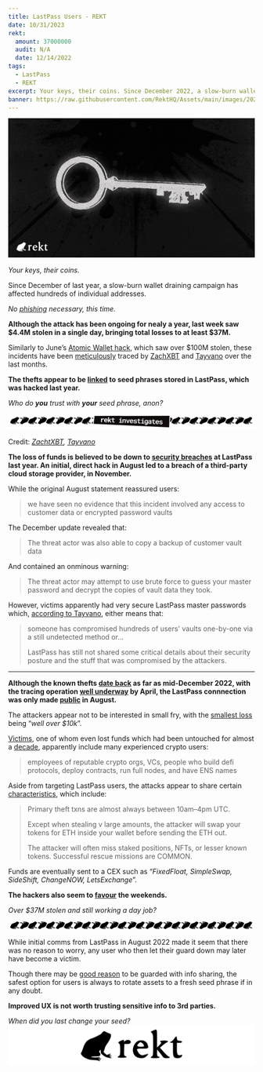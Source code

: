 ```yaml
---
title: LastPass Users - REKT
date: 10/31/2023
rekt:
  amount: 37000000
  audit: N/A
  date: 12/14/2022
tags:
  - LastPass
  - REKT
excerpt: Your keys, their coins. Since December 2022, a slow-burn wallet draining campaign has been underway, totalling over $37M so far. The thefts appear to be linked to LastPass which suffered two hacks last year. Who do you trust with your seed phrase, anon?
banner: https://raw.githubusercontent.com/RektHQ/Assets/main/images/2023/01/lastpass-header.png
---
```


![](https://raw.githubusercontent.com/RektHQ/Assets/main/images/2023/01/lastpass-header.png)

_Your keys, their coins._

Since December of last year, a slow-burn wallet draining campaign has affected hundreds of individual addresses.

_No [phishing](https://rekt.news/gone-phishing/) necessary, this time._

**Although the attack has been ongoing for nealy a year, last week saw $4.4M stolen in a single day, bringing total losses to at least $37M.**

Similarly to June’s [Atomic Wallet hack](https://rekt.news/atomic-wallet-rekt/), which saw over $100M stolen, these incidents have been [meticulously](https://twitter.com/tayvano_/status/1696730044096454783) traced by [ZachXBT](https://twitter.com/zachxbt/) and [Tayvano](https://twitter.com/tayvano_/) over the last months.

**The thefts appear to be [linked](https://twitter.com/tayvano_/status/1696222671699329271) to seed phrases stored in LastPass, which was hacked last year.**

_Who do **you** trust with **your** seed phrase, anon?_

![](https://raw.githubusercontent.com/RektHQ/Assets/main/images/2021/09/rekt-investigates-linebreak.png)

Credit: _[ZachtXBT](https://twitter.com/zachxbt/status/1717901088521687330), [Tayvano](https://twitter.com/tayvano_/status/1648187031468781568)_

**The loss of funds is believed to be down to [security breaches](https://blog.lastpass.com/2022/12/notice-of-recent-security-incident/) at LastPass last year. An initial, direct hack in August led to a breach of a third-party cloud storage provider, in November.**

While the original August statement reassured users:

>we have seen no evidence that this incident involved any access to customer data or encrypted password vaults

The December update revealed that:

>The threat actor was also able to copy a backup of customer vault data

And contained an onminous warning:

>The threat actor may attempt to use brute force to guess your master password and decrypt the copies of vault data they took.

However, victims apparently had very secure LastPass master passwords which, [according to Tayvano](https://twitter.com/tayvano_/status/1696222677575549222), either means that:

>someone has compromised hundreds of users' vaults one-by-one via a still undetected method or…
>
>LastPass has still not shared some critical details about their security posture and the stuff that was compromised by the attackers.

---

**Although the known thefts [date back](https://twitter.com/tayvano_/status/1696222669832863782) as far as mid-December 2022, with the tracing operation [well underway](https://twitter.com/tayvano_/status/1648187031468781568) by April, the LastPass connnection was only made [public](https://twitter.com/tayvano_/status/1696222671699329271) in August.**

The attackers appear not to be interested in small fry, with the [smallest loss](https://twitter.com/tayvano_/status/1696222663746928705) being “_well over $10k_”.

[Victims](https://twitter.com/tayvano_/status/1696222658151727445), one of whom even lost funds which had been untouched for almost a [decade](https://twitter.com/tayvano_/status/1696634008397062631), apparently include many experienced crypto users:

>employees of reputable crypto orgs, VCs, people who build defi protocols, deploy contracts, run full nodes, and have ENS names

Aside from targeting LastPass users, the attacks appear to share certain [characteristics](https://twitter.com/tayvano_/status/1648187039744131072), which include:

>Primary theft txns are almost always between 10am–4pm UTC.
>
>Except when stealing v large amounts, the attacker will swap your tokens for ETH inside your wallet before sending the ETH out.
>
>The attacker will often miss staked positions, NFTs, or lesser known tokens. Successful rescue missions are COMMON.

Funds are eventually sent to a CEX such as “_FixedFloat, SimpleSwap, SideShift, ChangeNOW, LetsExchange_”.

**The hackers also seem to [favour](https://twitter.com/tayvano_/status/1648187055871250433) the weekends.**

_Over $37M stolen and still working a day job?_

![](https://raw.githubusercontent.com/RektHQ/Assets/main/images/2021/03/rekt-linebreak.png)

While initial comms from LastPass in August 2022 made it seem that there was no reason to worry, any user who then let their guard down may later have become a victim.

Though there may be [good reason](https://twitter.com/tayvano_/status/1712286478532038752) to be guarded with info sharing, the safest option for users is always to rotate assets to a fresh seed phrase if in any doubt.

**Improved UX is not worth trusting sensitive info to 3rd parties.**

_When did you last change your seed?_
![](https://raw.githubusercontent.com/RektHQ/Assets/main/images/2021/08/rekt-outline-conc.png)
